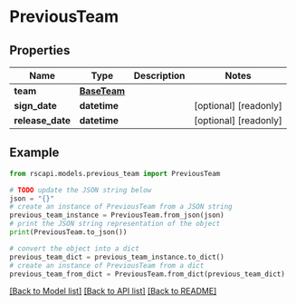# PreviousTeam


## Properties

Name | Type | Description | Notes
------------ | ------------- | ------------- | -------------
**team** | [**BaseTeam**](BaseTeam.md) |  | 
**sign_date** | **datetime** |  | [optional] [readonly] 
**release_date** | **datetime** |  | [optional] [readonly] 

## Example

```python
from rscapi.models.previous_team import PreviousTeam

# TODO update the JSON string below
json = "{}"
# create an instance of PreviousTeam from a JSON string
previous_team_instance = PreviousTeam.from_json(json)
# print the JSON string representation of the object
print(PreviousTeam.to_json())

# convert the object into a dict
previous_team_dict = previous_team_instance.to_dict()
# create an instance of PreviousTeam from a dict
previous_team_from_dict = PreviousTeam.from_dict(previous_team_dict)
```
[[Back to Model list]](../README.md#documentation-for-models) [[Back to API list]](../README.md#documentation-for-api-endpoints) [[Back to README]](../README.md)


